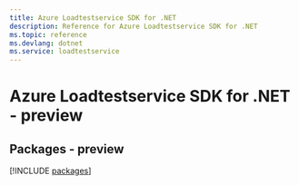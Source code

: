 ```yaml
---
title: Azure Loadtestservice SDK for .NET
description: Reference for Azure Loadtestservice SDK for .NET
ms.topic: reference
ms.devlang: dotnet
ms.service: loadtestservice
---
```

# Azure Loadtestservice SDK for .NET - preview
## Packages - preview
[!INCLUDE [packages](loadtestservice-index.md)]

